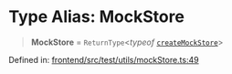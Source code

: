 # Type Alias: MockStore

> **MockStore** = `ReturnType`\<*typeof* [`createMockStore`](../functions/createMockStore.md)\>

Defined in: [frontend/src/test/utils/mockStore.ts:49](https://github.com/lsendel/sass/blob/ca8b2b87627589617e0de57047e1f50d53e78078/frontend/src/test/utils/mockStore.ts#L49)
